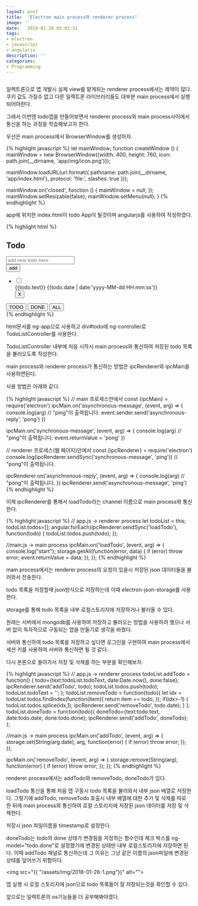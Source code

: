 ```yaml
---
layout: post
title:  "Electron main process와 renderer process"
image: ''
date:   2018-01-26 05:02:31
tags:
- electron
- javascript
- angularjs
description: ''
categories:
- Programming
---
```


<img src="https://octodex.github.com/images/codercat.jpg" alt="">

일렉트론으로 앱 개발시 실제 view를 맡게되는 renderer process에서는 제약이 많다. 쿠키 값도 가질수 없고 다른 일렉트론 라이브러리들도 대부분 main process에서 실행되어야한다.

그래서 이번엔 todo앱을 만들어보면서 renderer process와 main process사이에서 통신을 하는 과정을 학습해보고자 한다.

우선은 main process에서 BrowserWindow를 생성하자.

{% highlight javascript %}
let mainWindow;
function createWindow () {
  mainWindow = new BrowserWindow({width: 400, height: 760, icon: path.join(__dirname, 'app/img/icon.png')});

  mainWindow.loadURL(url.format({
    pathname: path.join(__dirname, 'app/index.html'),
    protocol: 'file:',
    slashes: true
  }));

  mainWindow.on('closed', function () {
    mainWindow = null;
  });
  mainWindow.setResizable(false);
  mainWindow.setMenu(null);
}
{% endhighlight %}

app에 위치한 index.html이 todo App이 될것이며 angularjs를 사용하여 작성하였다.

{% highlight html %}
<!DOCTYPE html>
<!--index.html-->
<html ng-app="todoApp">
<head>
  <link rel="stylesheet" href="https://maxcdn.bootstrapcdn.com/bootstrap/3.3.2/css/bootstrap.min.css">
  <link rel="stylesheet" href="app.css">
  <script src="https://ajax.googleapis.com/ajax/libs/angularjs/1.6.7/angular.min.js"></script>
  <script src="app.js"></script>
</head>

<body>
  <div id="todo" ng-controller="TodoListController as todoList">
    <div class="todoHeader">
      <h2>Todo</h2>
      <form ng-submit="todoList.addTodo()">
        <div class="input-group">
          <input class="todoInput form-control" type="text" ng-model="todoList.todoText" placeholder="add new todo here">
          <div class="input-group-addon"><input class="btn btn-primary" type="submit" value="add"></div>
        </div>
      </form>
    </div>
    <ul class="todoList">
      <li class="done-{{todo.done}}" ng-repeat="todo in todoList.todos | filter:statusFilter">
        <div class="input-group">
          <div class="input-group-addon">
            <input class="itemChk" type="checkbox" ng-model="todo.done" ng-change="todoList.doneTodo(todo)">
          </div>
          <span>{{todo.text}}</span>
          <span>{{todo.date | date:'yyyy-MM-dd HH:mm:ss'}}</span>
          <div class="input-group-addon">
              <button type="button" class="btn btn-danger" ng-click="todoList.removeTodo(todo)">X</button>
          </div>
        </div>
      </li>
    </ul>
    <div class="todoFooter">
        <button type="button" class="btn btn-primary" ng-click="statusFilter={done:false}">TODO</button>
        <button type="button" class="btn btn-success" ng-click="statusFilter={done:true}">DONE</button>
        <button type="button" class="btn btn-info" ng-click="statusFilter={}">ALL</button>
    </div>
  </div>
</body>
</html>
{% endhighlight %}

html문서를 ng-app으로 사용하고 div#todo에 ng-controller로 TodoListController를 사용한다.

TodoListController 내부에 처음 시작시 main process와 통신하여 저장된 todo 목록을 불러오도록 작성한다.

main process와 renderer process가 통신하는 방법은 ipcRenderer와 ipcMain을 사용하면된다.

사용 방법은 아래와 같다.

{% highlight javascript %}
// main 프로세스안에서
const {ipcMain} = require('electron')
ipcMain.on('asynchronous-message', (event, arg) => {
  console.log(arg)  // "ping"이 출력됩니다.
  event.sender.send('asynchronous-reply', 'pong')
})

ipcMain.on('synchronous-message', (event, arg) => {
  console.log(arg)  // "ping"이 출력됩니다.
  event.returnValue = 'pong'
})

// renderer 프로세스(웹 페이지)안에서
const {ipcRenderer} = require('electron')
console.log(ipcRenderer.sendSync('synchronous-message', 'ping')) // "pong"이 출력됩니다.

ipcRenderer.on('asynchronous-reply', (event, arg) => {
  console.log(arg) // "pong"이 출력됩니다.
})
ipcRenderer.send('asynchronous-message', 'ping')
{% endhighlight %}

이제 ipcRenderer를 통해서 loadTodo라는 channel 이름으로 main process와 통신한다.

{% highlight javascript %}
// app.js -> renderer process
let todoList = this;
todoList.todos=[];
angular.forEach(ipcRenderer.sendSync('loadTodo'), function(todo) {
    todoList.todos.push(todo);
});

//main.js -> main process
ipcMain.on('loadTodo', (event, arg) => {
    console.log("start");
    storage.getAll(function(error, data) {
        if (error) throw error;
        event.returnValue = data;
    });
});
{% endhighlight %}

main process에서는 renderer process의 요청이 있을시 저장된 json 데이터들을 불러와서 전송한다.

todo 목록을 저장할때 json방식으로 저장하는데 이때 electron-json-storage를 사용한다. 

storage를 통해 todo 목록을 내부 로컬스토리지에 저장하거나 불러올 수 있다.

원래는 서버에서 mongodb를 사용하여 저장하고 불러오는 방법을 사용하려 했으나 서버 없이 독자적으로 구동되는 앱을 만들기로 생각을 바꿨다.

서버와 통신하여 todo 목록을 저장하고 싶다면 로그인을 구현하여 main process에서 세션 키를 사용하여 서버와 통신하면 될 것 같다.

다시 본론으로 돌아가서 저장 및 삭제를 하는 부분을 확인해보자.

{% highlight javascript %}
// app.js -> renderer process
todoList.addTodo = function() {
    todo={text:todoList.todoText, date:Date.now(), done:false};
    ipcRenderer.send('addTodo', todo);
    todoList.todos.push(todo);
    todoList.todoText = '';
};
todoList.removeTodo = function(todo){
    let idx = todoList.todos.findIndex(function(item){
        return item == todo;
    });
    if(idx>-1) {
        todoList.todos.splice(idx,1);
        ipcRenderer.send('removeTodo', todo.date);
    }
};
todoList.doneTodo = function(todo){
    doneTodo={text:todo.text, date:todo.date, done:todo.done};
    ipcRenderer.send('addTodo', doneTodo);
};

//main.js -> main process
ipcMain.on('addTodo', (event, arg) => {
    storage.set(String(arg.date), arg, function(error) {
        if (error) throw error;
    });
});

ipcMain.on('removeTodo', (event, arg) => {
    storage.remove(String(arg), function(error) {
        if (error) throw error;
    });
});
{% endhighlight %}


renderer process에서는 addTodo와 removeTodo, doneTodo가 있다. 

loadTodo 통신을 통해 처음 앱 구동시 todo 목록을 불러와서 내부 json 배열로 저장한다. 그렇기에 addTodo, removeTodo 호출시 내부 배열에 대한 추가 및 삭제를 따로 한 뒤에 main process와 통신하여 로컬 스토리지에 저장된 json 데이터를 저장 및 삭제한다. 

저장시 json 파일이름을 timestamp로 설정한다.

doneTodo는 todo의 done 상태가 변경됨을 저정하는 함수인데 체크 박스를 ng-model="todo.done"로 설정했기에 변경된 상태만 내부 로컬스토리지에 저장하면 된다. 이때 addTodo 채널로 통신하는데 그 이유는 그냥 같은 이름의 json파일에 변경된 상태를 덮어쓰기 위함이다.

<img src="{{ "/assets/img/2018-01-26-1.png"}}" alt="">

앱 실행 시 로컬 스토리지에 json으로 todo 목록들이 잘 저장되는것을 확인할 수 있다.

앞으로는 일렉트론의 os기능들을 더 공부해봐야겠다.